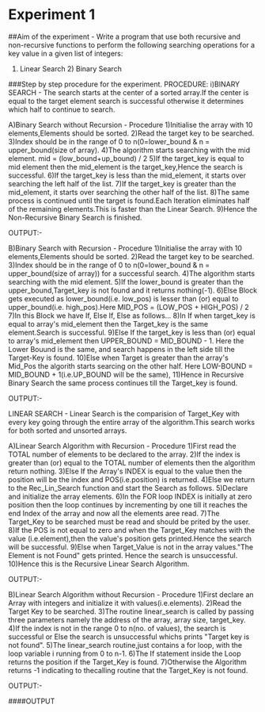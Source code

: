 # Experiment 1
##Aim of the experiment - Write a program that use both recursive and non-recursive functions to perform the following searching operations for a key value in a given list of integers:
1) Linear Search  2) Binary Search

###Step by step procedure for the experiment.
PROCEDURE:
i)BINARY SEARCH - The search starts at the center of a sorted array.If the center is equal to the target element search is successful otherwise it determines which half to continue to search. 

A)Binary Search without Recursion - Procedure
1)Initialise the array with 10 elements,Elements should be sorted.
2)Read the target key to be searched.
3)Index should be in the range of 0 to n(0=lower_bound & n = upper_bound(size of array).
4)The algorithm starts searching with the mid element.
mid = (low_bound+up_bound) / 2
5)If the target_key is equal to mid element then the mid_element is the target_key,Hence the search is successful.
6)If the target_key is less than the mid_element, it starts over searching the left half of the list.
7)If the target_key is greater than the mid_element, it starts over searching the other half of the list.
8)The same process is continued until the target is found.Each Iteration eliminates half of the remaining elements.This is faster than the Linear Search.
9)Hence the Non-Recursive Binary Search is finished.

OUTPUT:-


B)Binary Search with Recursion - Procedure
1)Initialise the array with 10 elements,Elements should be sorted.
2)Read the target key to be searched.
3)Index should be in the range of 0 to n(0=lower_bound & n = upper_bound(size of array)) for a successful search.
4)The algorithm starts searching with the mid element.
5)If the lower_bound is greater than the upper_bound,Target_key is not found and it returns nothing(-1).
6)Else Block gets executed as lower_bound(i.e. low_pos) is lesser than (or) equal to upper_bound(i.e. high_pos).Here MID_POS = (LOW_POS + HIGH_POS) / 2
7)In this Block we have If, Else If, Else as follows...
8)In If when target_key is equal to array's mid_element then the Target_key is the same element.Search is successful.
9)Else If the target_key is less than (or) equal to array's mid_element then UPPER_BOUND = MID_BOUND - 1. Here the Lower Bouund is the same, and search happens in the left side till the Target-Key is found.
10)Else when Target is greater than the array's Mid_Pos the algorith starts searcing on the other half. Here LOW-BOUND = MID_BOUND + 1(i.e.UP_BOUND will be the same),
11)Hence in Recursive Binary Search the same process continues till the Target_key is found.

OUTPUT:-


LINEAR SEARCH - Linear Search is the comparision of Target_Key with every key going through the entire array of the algorithm.This search works for both sorted and unsorted arrays.

A)Linear Search Algorithm with Recursion - Procedure
1)First read the TOTAL number of elements to be declared to the array.
2)If the index is greater than (or) equal to the TOTAL number of elements then the algorithm return nothing.
3)Else If the Array's INDEX is equal to the value then the position will be the index and POS(i.e.position) is returned.
4)Else we return to the Rec_Lin_Search function and start the Search as follows.
5)Declare and initialize the array elements.
6)In the FOR loop INDEX is initially at zero position then the loop continues by incrementing by one till it reaches the end Index of the array and now all the  elements aree read.
7)The Target_Key to be searched must be read and should be prited by the user.
8)If the POS is not equal to zero and when the Target_Key matches with the value (i.e.element),then the value's  position gets printed.Hence the search will be successful.
9)Else when Target_Value is not in the array values."The Element is not Found" gets printed. Hence the search is unsuccessful.
10)Hence this is the Recursive Linear Search Algorithm.

OUTPUT:-


B)Linear Search Algorithm without Recursion - Procedure
1)First declare an Array with integers and initialize it with values(i.e.elements).
2)Read the Target Key to be searched.
3)The routine linear_search is called by passing three parameters namely the address of the array, array size, target_key.
4)If the index is not in the range 0 to n(no. of values), the search is successful or Else the search is unsuccessful whichs prints "Target key is not found".
5)The linear_search routine,just contains a for loop, with the loop variable i running from 0 to n-1.
6)The If statement inside the Loop returns the position if the Target_Key is found.
7)Otherwise the Algorithm returns -1 indicating to thecalling routine that the Target_Key is not found.

OUTPUT:-





####OUTPUT




